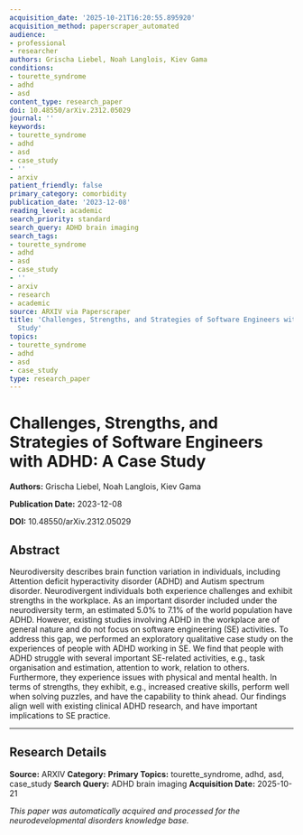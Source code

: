```yaml
---
acquisition_date: '2025-10-21T16:20:55.895920'
acquisition_method: paperscraper_automated
audience:
- professional
- researcher
authors: Grischa Liebel, Noah Langlois, Kiev Gama
conditions:
- tourette_syndrome
- adhd
- asd
content_type: research_paper
doi: 10.48550/arXiv.2312.05029
journal: ''
keywords:
- tourette_syndrome
- adhd
- asd
- case_study
- ''
- arxiv
patient_friendly: false
primary_category: comorbidity
publication_date: '2023-12-08'
reading_level: academic
search_priority: standard
search_query: ADHD brain imaging
search_tags:
- tourette_syndrome
- adhd
- asd
- case_study
- ''
- arxiv
- research
- academic
source: ARXIV via Paperscraper
title: 'Challenges, Strengths, and Strategies of Software Engineers with ADHD: A Case
  Study'
topics:
- tourette_syndrome
- adhd
- asd
- case_study
type: research_paper
---
```


# Challenges, Strengths, and Strategies of Software Engineers with ADHD: A Case Study

**Authors:** Grischa Liebel, Noah Langlois, Kiev Gama

**Publication Date:** 2023-12-08

**DOI:** 10.48550/arXiv.2312.05029

## Abstract

Neurodiversity describes brain function variation in individuals, including Attention deficit hyperactivity disorder (ADHD) and Autism spectrum disorder. Neurodivergent individuals both experience challenges and exhibit strengths in the workplace. As an important disorder included under the neurodiversity term, an estimated 5.0% to 7.1% of the world population have ADHD. However, existing studies involving ADHD in the workplace are of general nature and do not focus on software engineering (SE) activities. To address this gap, we performed an exploratory qualitative case study on the experiences of people with ADHD working in SE. We find that people with ADHD struggle with several important SE-related activities, e.g., task organisation and estimation, attention to work, relation to others. Furthermore, they experience issues with physical and mental health. In terms of strengths, they exhibit, e.g., increased creative skills, perform well when solving puzzles, and have the capability to think ahead. Our findings align well with existing clinical ADHD research, and have important implications to SE practice.

---

## Research Details

**Source:** ARXIV
**Category:** 
**Primary Topics:** tourette_syndrome, adhd, asd, case_study
**Search Query:** ADHD brain imaging
**Acquisition Date:** 2025-10-21

*This paper was automatically acquired and processed for the neurodevelopmental disorders knowledge base.*
